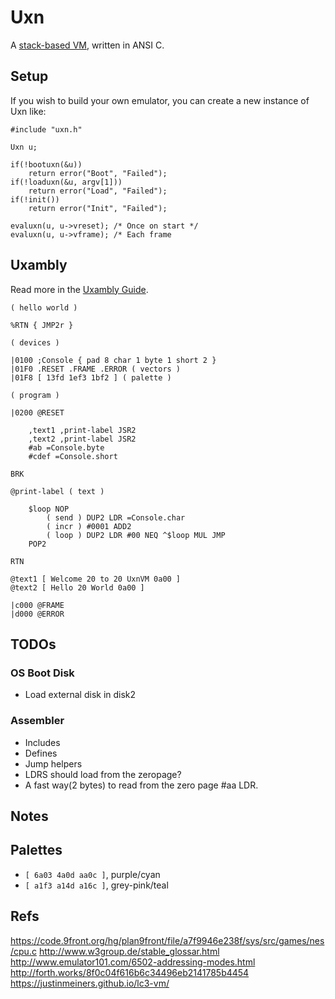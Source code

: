 # Uxn

A [stack-based VM](https://wiki.xxiivv.com/site/uxn.html), written in ANSI C.

## Setup

If you wish to build your own emulator, you can create a new instance of Uxn like:

```
#include "uxn.h"

Uxn u;

if(!bootuxn(&u))
	return error("Boot", "Failed");
if(!loaduxn(&u, argv[1]))
	return error("Load", "Failed");
if(!init())
	return error("Init", "Failed");

evaluxn(u, u->vreset); /* Once on start */
evaluxn(u, u->vframe); /* Each frame
```

## Uxambly

Read more in the [Uxambly Guide](https://wiki.xxiivv.com/site/uxambly.html).

```
( hello world )

%RTN { JMP2r }

( devices )

|0100 ;Console { pad 8 char 1 byte 1 short 2 }
|01F0 .RESET .FRAME .ERROR ( vectors )
|01F8 [ 13fd 1ef3 1bf2 ] ( palette )

( program )

|0200 @RESET 
	
	,text1 ,print-label JSR2
	,text2 ,print-label JSR2
	#ab =Console.byte
	#cdef =Console.short

BRK

@print-label ( text )
	
	$loop NOP
		( send ) DUP2 LDR =Console.char
		( incr ) #0001 ADD2
		( loop ) DUP2 LDR #00 NEQ ^$loop MUL JMP 
	POP2

RTN    

@text1 [ Welcome 20 to 20 UxnVM 0a00 ]
@text2 [ Hello 20 World 0a00 ] 

|c000 @FRAME
|d000 @ERROR 
```

## TODOs

### OS Boot Disk

- Load external disk in disk2

### Assembler

- Includes
- Defines
- Jump helpers
- LDRS should load from the zeropage?
- A fast way(2 bytes) to read from the zero page #aa LDR.

## Notes

## Palettes

- `[ 6a03 4a0d aa0c ]`, purple/cyan
- `[ a1f3 a14d a16c ]`, grey-pink/teal

## Refs

https://code.9front.org/hg/plan9front/file/a7f9946e238f/sys/src/games/nes/cpu.c
http://www.w3group.de/stable_glossar.html
http://www.emulator101.com/6502-addressing-modes.html
http://forth.works/8f0c04f616b6c34496eb2141785b4454
https://justinmeiners.github.io/lc3-vm/
